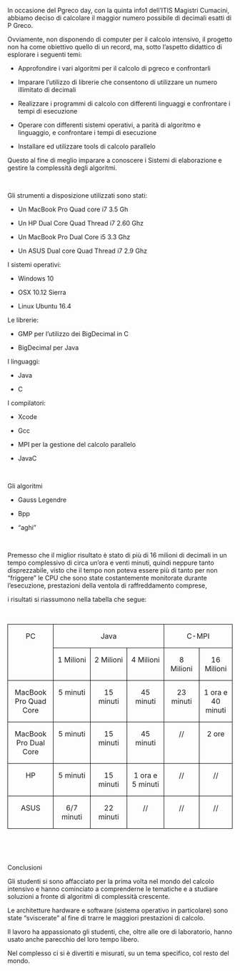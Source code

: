 
<P STYLE="margin-bottom: 0in">In occasione del Pgreco day, con la
quinta info1 dell’ITIS Magistri Cumacini, abbiamo deciso di
calcolare il maggior numero possibile di decimali esatti di P Greco.</P>
<P STYLE="margin-bottom: 0in">Ovviamente, non disponendo di computer
per il calcolo intensivo, il progetto non ha come obiettivo quello di
un record, ma, sotto l’aspetto didattico di esplorare i seguenti
temi:</P>
<UL>
	<LI><P STYLE="margin-bottom: 0in">Approfondire i vari algoritmi per
	il calcolo di pgreco e confrontarli</P>
	<LI><P STYLE="margin-bottom: 0in">Imparare l’utilizzo di librerie
	che consentono di utilizzare un numero illimitato di decimali</P>
	<LI><P STYLE="margin-bottom: 0in">Realizzare i programmi di calcolo
	con differenti linguaggi e confrontare i tempi di esecuzione</P>
	<LI><P STYLE="margin-bottom: 0in">Operare con differenti sistemi
	operativi, a parità di algoritmo e linguaggio, e confrontare i
	tempi di esecuzione</P>
	<LI><P STYLE="margin-bottom: 0in">Installare ed utilizzare tools di
	calcolo parallelo</P>
</UL>
<P STYLE="margin-bottom: 0in">Questo al fine di meglio imparare a
conoscere i Sistemi di elaborazione e gestire la complessità degli
algoritmi.</P>
<P STYLE="margin-bottom: 0in"><BR>
</P>
<P STYLE="margin-bottom: 0in">Gli strumenti a disposizione utilizzati
sono stati:</P>
<UL>
	<LI><P STYLE="margin-bottom: 0in">Un MacBook Pro Quad core i7 3.5 Gh</P>
	<LI><P STYLE="margin-bottom: 0in">Un HP Dual Core Quad Thread  i7
	2.60 Ghz</P>
	<LI><P STYLE="margin-bottom: 0in">Un MacBook Pro Dual Core i5 3.3
	Ghz</P>
	<LI><P STYLE="margin-bottom: 0in">Un ASUS Dual core Quad Thread i7
	2.9 Ghz</P>
</UL>
<P STYLE="margin-bottom: 0in">I sistemi operativi:</P>
<UL>
	<LI><P STYLE="margin-bottom: 0in">Windows 10</P>
	<LI><P STYLE="margin-bottom: 0in">OSX 10.12 Sierra 
	</P>
	<LI><P STYLE="margin-bottom: 0in">Linux Ubuntu 16.4</P>
</UL>
<P STYLE="margin-bottom: 0in">Le librerie:</P>
<UL>
	<LI><P STYLE="margin-bottom: 0in">GMP per l’utilizzo dei
	BigDecimal in C</P>
	<LI><P STYLE="margin-bottom: 0in">BigDecimal per Java</P>
</UL>
<P STYLE="margin-bottom: 0in">I linguaggi:</P>
<UL>
	<LI><P STYLE="margin-bottom: 0in">Java</P>
	<LI><P STYLE="margin-bottom: 0in">C</P>
</UL>
<P STYLE="margin-bottom: 0in">I compilatori:</P>
<UL>
	<LI><P STYLE="margin-bottom: 0in">Xcode</P>
	<LI><P STYLE="margin-bottom: 0in">Gcc</P>
	<LI><P STYLE="margin-bottom: 0in">MPI per la gestione del calcolo
	parallelo</P>
	<LI><P STYLE="margin-bottom: 0in">JavaC</P>
</UL>
<P STYLE="margin-bottom: 0in"><BR>
</P>
<P STYLE="margin-bottom: 0in">Gli algoritmi</P>
<UL>
	<LI><P STYLE="margin-bottom: 0in">Gauss Legendre</P>
	<LI><P STYLE="margin-bottom: 0in">Bpp</P>
	<LI><P STYLE="margin-bottom: 0in">“aghi”</P>
</UL>
<P STYLE="margin-bottom: 0in"><BR>
</P>
<P STYLE="margin-bottom: 0in">Premesso che il miglior risultato è
stato di più di 16 milioni di decimali in un tempo complessivo di
circa un’ora e venti minuti, quindi neppure tanto disprezzabile,
visto che il tempo non poteva essere più di tanto per non “friggere”
le CPU che sono state costantemente monitorate durante l’esecuzione,
prestazioni della ventola di raffreddamento comprese,</P>
<P STYLE="margin-bottom: 0in">i risultati si riassumono nella tabella
che segue:</P>
<P STYLE="margin-bottom: 0in"><BR>
</P>
<TABLE WIDTH=657 CELLPADDING=7 CELLSPACING=0>
	<COL WIDTH=114>
	<COL WIDTH=98>
	<COL WIDTH=98>
	<COL WIDTH=98>
	<COL WIDTH=88>
	<COL WIDTH=74>
	<TR VALIGN=TOP>
		<TD ROWSPAN=2 WIDTH=114 HEIGHT=5 STYLE="border: 1px solid #00000a; padding-top: 0in; padding-bottom: 0in; padding-left: 0.08in; padding-right: 0.08in">
			<P ALIGN=CENTER>PC</P>
		</TD>
		<TD COLSPAN=3 WIDTH=323 STYLE="border: 1px solid #00000a; padding-top: 0in; padding-bottom: 0in; padding-left: 0.08in; padding-right: 0.08in">
			<P ALIGN=CENTER>Java</P>
		</TD>
		<TD COLSPAN=2 WIDTH=176 STYLE="border: 1px solid #00000a; padding-top: 0in; padding-bottom: 0in; padding-left: 0.08in; padding-right: 0.08in">
			<P ALIGN=CENTER>C-MPI</P>
		</TD>
	</TR>
	<TR VALIGN=TOP>
		<TD WIDTH=98 STYLE="border: 1px solid #00000a; padding-top: 0in; padding-bottom: 0in; padding-left: 0.08in; padding-right: 0.08in">
			<P ALIGN=CENTER>1 Milioni</P>
		</TD>
		<TD WIDTH=98 STYLE="border: 1px solid #00000a; padding-top: 0in; padding-bottom: 0in; padding-left: 0.08in; padding-right: 0.08in">
			<P ALIGN=CENTER>2 Milioni</P>
		</TD>
		<TD WIDTH=98 STYLE="border: 1px solid #00000a; padding-top: 0in; padding-bottom: 0in; padding-left: 0.08in; padding-right: 0.08in">
			<P ALIGN=CENTER>4 Milioni</P>
		</TD>
		<TD WIDTH=88 STYLE="border: 1px solid #00000a; padding-top: 0in; padding-bottom: 0in; padding-left: 0.08in; padding-right: 0.08in">
			<P ALIGN=CENTER>8 Milioni</P>
		</TD>
		<TD WIDTH=74 STYLE="border: 1px solid #00000a; padding-top: 0in; padding-bottom: 0in; padding-left: 0.08in; padding-right: 0.08in">
			<P ALIGN=CENTER>16 Milioni</P>
		</TD>
	</TR>
	<TR VALIGN=TOP>
		<TD WIDTH=114 STYLE="border: 1px solid #00000a; padding-top: 0in; padding-bottom: 0in; padding-left: 0.08in; padding-right: 0.08in">
			<P ALIGN=CENTER>MacBook Pro Quad Core</P>
		</TD>
		<TD WIDTH=98 STYLE="border: 1px solid #00000a; padding-top: 0in; padding-bottom: 0in; padding-left: 0.08in; padding-right: 0.08in">
			<P ALIGN=CENTER>5 minuti</P>
		</TD>
		<TD WIDTH=98 STYLE="border: 1px solid #00000a; padding-top: 0in; padding-bottom: 0in; padding-left: 0.08in; padding-right: 0.08in">
			<P ALIGN=CENTER>15 minuti</P>
		</TD>
		<TD WIDTH=98 STYLE="border: 1px solid #00000a; padding-top: 0in; padding-bottom: 0in; padding-left: 0.08in; padding-right: 0.08in">
			<P ALIGN=CENTER>45 minuti</P>
		</TD>
		<TD WIDTH=88 STYLE="border: 1px solid #00000a; padding-top: 0in; padding-bottom: 0in; padding-left: 0.08in; padding-right: 0.08in">
			<P ALIGN=CENTER>23 minuti</P>
		</TD>
		<TD WIDTH=74 STYLE="border: 1px solid #00000a; padding-top: 0in; padding-bottom: 0in; padding-left: 0.08in; padding-right: 0.08in">
			<P ALIGN=CENTER>1 ora e 40 minuti</P>
		</TD>
	</TR>
	<TR VALIGN=TOP>
		<TD WIDTH=114 STYLE="border: 1px solid #00000a; padding-top: 0in; padding-bottom: 0in; padding-left: 0.08in; padding-right: 0.08in">
			<P ALIGN=CENTER>MacBook Pro Dual Core</P>
		</TD>
		<TD WIDTH=98 STYLE="border: 1px solid #00000a; padding-top: 0in; padding-bottom: 0in; padding-left: 0.08in; padding-right: 0.08in">
			<P ALIGN=CENTER>5 minuti</P>
		</TD>
		<TD WIDTH=98 STYLE="border: 1px solid #00000a; padding-top: 0in; padding-bottom: 0in; padding-left: 0.08in; padding-right: 0.08in">
			<P ALIGN=CENTER>15 minuti</P>
		</TD>
		<TD WIDTH=98 STYLE="border: 1px solid #00000a; padding-top: 0in; padding-bottom: 0in; padding-left: 0.08in; padding-right: 0.08in">
			<P ALIGN=CENTER>45 minuti</P>
		</TD>
		<TD WIDTH=88 STYLE="border: 1px solid #00000a; padding-top: 0in; padding-bottom: 0in; padding-left: 0.08in; padding-right: 0.08in">
			<P ALIGN=CENTER>//</P>
		</TD>
		<TD WIDTH=74 STYLE="border: 1px solid #00000a; padding-top: 0in; padding-bottom: 0in; padding-left: 0.08in; padding-right: 0.08in">
			<P ALIGN=CENTER>2 ore</P>
		</TD>
	</TR>
	<TR VALIGN=TOP>
		<TD WIDTH=114 STYLE="border: 1px solid #00000a; padding-top: 0in; padding-bottom: 0in; padding-left: 0.08in; padding-right: 0.08in">
			<P ALIGN=CENTER>HP</P>
		</TD>
		<TD WIDTH=98 STYLE="border: 1px solid #00000a; padding-top: 0in; padding-bottom: 0in; padding-left: 0.08in; padding-right: 0.08in">
			<P ALIGN=CENTER>5 minuti</P>
		</TD>
		<TD WIDTH=98 STYLE="border: 1px solid #00000a; padding-top: 0in; padding-bottom: 0in; padding-left: 0.08in; padding-right: 0.08in">
			<P ALIGN=CENTER>15 minuti</P>
		</TD>
		<TD WIDTH=98 STYLE="border: 1px solid #00000a; padding-top: 0in; padding-bottom: 0in; padding-left: 0.08in; padding-right: 0.08in">
			<P ALIGN=CENTER>1 ora e 5 minuti</P>
		</TD>
		<TD WIDTH=88 STYLE="border: 1px solid #00000a; padding-top: 0in; padding-bottom: 0in; padding-left: 0.08in; padding-right: 0.08in">
			<P ALIGN=CENTER>//</P>
		</TD>
		<TD WIDTH=74 STYLE="border: 1px solid #00000a; padding-top: 0in; padding-bottom: 0in; padding-left: 0.08in; padding-right: 0.08in">
			<P ALIGN=CENTER>//</P>
		</TD>
	</TR>
	<TR VALIGN=TOP>
		<TD WIDTH=114 HEIGHT=2 STYLE="border: 1px solid #00000a; padding-top: 0in; padding-bottom: 0in; padding-left: 0.08in; padding-right: 0.08in">
			<P ALIGN=CENTER>ASUS</P>
		</TD>
		<TD WIDTH=98 STYLE="border: 1px solid #00000a; padding-top: 0in; padding-bottom: 0in; padding-left: 0.08in; padding-right: 0.08in">
			<P ALIGN=CENTER>6/7 minuti</P>
		</TD>
		<TD WIDTH=98 STYLE="border: 1px solid #00000a; padding-top: 0in; padding-bottom: 0in; padding-left: 0.08in; padding-right: 0.08in">
			<P ALIGN=CENTER>22 minuti</P>
		</TD>
		<TD WIDTH=98 STYLE="border: 1px solid #00000a; padding-top: 0in; padding-bottom: 0in; padding-left: 0.08in; padding-right: 0.08in">
			<P ALIGN=CENTER>//</P>
		</TD>
		<TD WIDTH=88 STYLE="border: 1px solid #00000a; padding-top: 0in; padding-bottom: 0in; padding-left: 0.08in; padding-right: 0.08in">
			<P ALIGN=CENTER>//</P>
		</TD>
		<TD WIDTH=74 STYLE="border: 1px solid #00000a; padding-top: 0in; padding-bottom: 0in; padding-left: 0.08in; padding-right: 0.08in">
			<P ALIGN=CENTER>//</P>
		</TD>
	</TR>
</TABLE>
<P STYLE="margin-bottom: 0in"><BR>
</P>
<P STYLE="margin-bottom: 0in"><BR>
</P>
<P STYLE="margin-bottom: 0in">Conclusioni</P>
<P STYLE="margin-bottom: 0in">Gli studenti si sono affacciato per la
prima volta nel mondo del calcolo intensivo e hanno cominciato a
comprenderne le tematiche e a studiare soluzioni a fronte di
algoritmi di complessità crescente.</P>
<P STYLE="margin-bottom: 0in">Le architetture hardware e software
(sistema operativo in particolare) sono state “sviscerate” al
fine di trarre le maggiori prestazioni di calcolo.</P>
<P STYLE="margin-bottom: 0in">Il lavoro ha appassionato gli studenti,
che, oltre alle ore di laboratorio, hanno usato anche parecchio del
loro tempo libero.</P>
<P STYLE="margin-bottom: 0in">Nel complesso ci si è divertiti e
misurati, su un tema specifico, col resto del mondo.</P>
</BODY>
</HTML>
